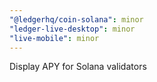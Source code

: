 ```yaml
---
"@ledgerhq/coin-solana": minor
"ledger-live-desktop": minor
"live-mobile": minor
---
```


Display APY for Solana validators
